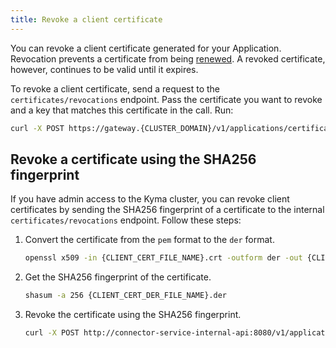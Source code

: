 ```yaml
---
title: Revoke a client certificate
---
```


You can revoke a client certificate generated for your Application. Revocation prevents a certificate from being [renewed](../../03-tutorials/00-application-connectivity/ac-09-renew-client-cert.md). A revoked certificate, however, continues to be valid until it expires. 

To revoke a client certificate, send a request to the `certificates/revocations` endpoint. Pass the certificate you want to revoke and a key that matches this certificate in the call. Run:
    
```bash
curl -X POST https://gateway.{CLUSTER_DOMAIN}/v1/applications/certificates/revocations --cert {CERT_TO_REVOKE} --key {CERT_TO_REVOKE_KEY} -k 
```

## Revoke a certificate using the SHA256 fingerprint

If you have admin access to the Kyma cluster, you can revoke client certificates by sending the SHA256 fingerprint of a certificate to the internal `certificates/revocations` endpoint. Follow these steps: 

1. Convert the certificate from the `pem` format to the `der` format.

    ```bash
    openssl x509 -in {CLIENT_CERT_FILE_NAME}.crt -outform der -out {CLIENT_CERT_DER_FILE_NAME}.der
    ```
   
2. Get the SHA256 fingerprint of the certificate.

    ```bash
    shasum -a 256 {CLIENT_CERT_DER_FILE_NAME}.der
    ```
   
3. Revoke the certificate using the SHA256 fingerprint.

    ```bash
    curl -X POST http://connector-service-internal-api:8080/v1/applications/certificates/revocations -d '{hash: {SHA256_FINGERPRINT_OF_CERT_TO_REVOKE_}}'
    ```